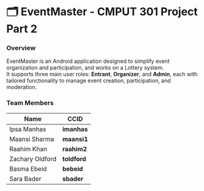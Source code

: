 # 🗂️ EventMaster - CMPUT 301 Project Part 2 

### **Overview**
EventMaster is an Android application designed to simplify event organization and participation, and works on a Lottery system.  
It supports three main user roles: **Entrant**, **Organizer**, and **Admin**, each with tailored functionality to manage event creation, participation, and moderation.

### **Team Members**
| Name | CCID |
|------|------|
| Ipsa Manhas | **imanhas** |
| Maansi Sharma | **maansi1** |
| Raahim Khan | **raahim2** |
| Zachary Oldford | **toldford**  |
| Basma Ebeid | **bebeid**      |
| Sara Bader  | **sbader**   |
